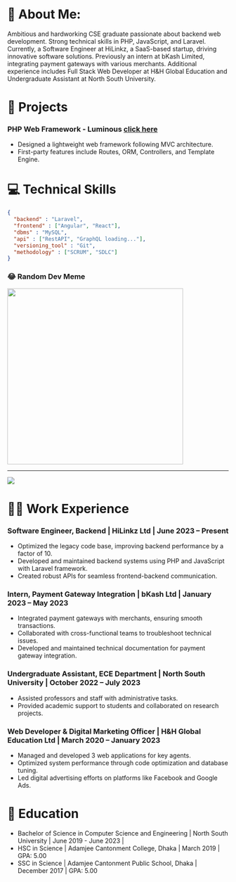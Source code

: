 # 💫 About Me:
Ambitious and hardworking CSE graduate passionate about backend web development. Strong technical skills in PHP, JavaScript, and Laravel. Currently, a Software Engineer at HiLinkz, a SaaS-based startup, driving innovative software solutions. Previously an intern at bKash Limited, integrating payment gateways with various merchants. Additional experience includes Full Stack Web Developer at H&H Global Education and Undergraduate Assistant at North South University.

# 🧩 Projects
### PHP Web Framework - Luminous [click here](https://github.com/Tanvir-Sadi/luminous)
- Designed a lightweight web framework following MVC architecture.
- First-party features include Routes, ORM, Controllers, and Template Engine.

# 💻 Technical Skills
```json
{
  "backend" : "Laravel",
  "frontend" : ["Angular", "React"],
  "dbms" : "MySQL",
  "api" : ["RestAPI", "GraphQL loading..."],
  "versioning_tool" : "Git",
  "methodology" : ["SCRUM", "SDLC"]
}
```
### 😂 Random Dev Meme
<img src='https://randommeme-five.vercel.app/' style="height: 400px;"/>

---
[![](https://visitcount.itsvg.in/api?id=tanvir-sadi&icon=0&color=0)](https://visitcount.itsvg.in)

# 🧑‍🔬 Work Experience
### Software Engineer, Backend | HiLinkz Ltd | June 2023 – Present
- Optimized the legacy code base, improving backend performance by a factor of 10.
- Developed and maintained backend systems using PHP and JavaScript with Laravel framework.
- Created robust APIs for seamless frontend-backend communication.

### Intern, Payment Gateway Integration | bKash Ltd | January 2023 – May 2023
- Integrated payment gateways with merchants, ensuring smooth transactions.
- Collaborated with cross-functional teams to troubleshoot technical issues.
- Developed and maintained technical documentation for payment gateway integration.

### Undergraduate Assistant, ECE Department | North South University | October 2022 – July 2023
- Assisted professors and staff with administrative tasks.
- Provided academic support to students and collaborated on research projects.

### Web Developer & Digital Marketing Officer | H&H Global Education Ltd | March 2020 – January 2023
- Managed and developed 3 web applications for key agents.
- Optimized system performance through code optimization and database tuning.
- Led digital advertising efforts on platforms like Facebook and Google Ads.

# 🏫 Education
- Bachelor of Science in Computer Science and Engineering | North South University | June 2019 - June 2023 | 
- HSC in Science | Adamjee Cantonment College, Dhaka | March 2019 | GPA: 5.00
- SSC in Science | Adamjee Cantonment Public School, Dhaka | December 2017 | GPA: 5.00
<!-- Proudly created with GPRM ( https://gprm.itsvg.in ) -->
